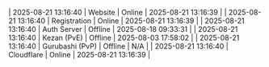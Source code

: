 | 2025-08-21 13:16:40 | Website | Online | 2025-08-21 13:16:39 |
| 2025-08-21 13:16:40 | Registration | Online | 2025-08-21 13:16:39 |
| 2025-08-21 13:16:40 | Auth Server | Offline | 2025-08-18 09:33:31 |
| 2025-08-21 13:16:40 | Kezan (PvE) | Offline | 2025-08-03 17:58:02 |
| 2025-08-21 13:16:40 | Gurubashi (PvP) | Offline | N/A |
| 2025-08-21 13:16:40 | Cloudflare | Online | 2025-08-21 13:16:39 |
